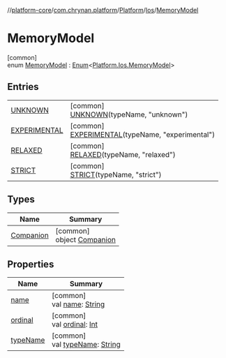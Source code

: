 //[platform-core](../../../../../index.md)/[com.chrynan.platform](../../../index.md)/[Platform](../../index.md)/[Ios](../index.md)/[MemoryModel](index.md)

# MemoryModel

[common]\
enum [MemoryModel](index.md) : [Enum](https://kotlinlang.org/api/latest/jvm/stdlib/kotlin/-enum/index.html)<[Platform.Ios.MemoryModel](index.md)>

## Entries

| | |
|---|---|
| [UNKNOWN](-u-n-k-n-o-w-n/index.md) | [common]<br>[UNKNOWN](-u-n-k-n-o-w-n/index.md)(typeName, "unknown") |
| [EXPERIMENTAL](-e-x-p-e-r-i-m-e-n-t-a-l/index.md) | [common]<br>[EXPERIMENTAL](-e-x-p-e-r-i-m-e-n-t-a-l/index.md)(typeName, "experimental") |
| [RELAXED](-r-e-l-a-x-e-d/index.md) | [common]<br>[RELAXED](-r-e-l-a-x-e-d/index.md)(typeName, "relaxed") |
| [STRICT](-s-t-r-i-c-t/index.md) | [common]<br>[STRICT](-s-t-r-i-c-t/index.md)(typeName, "strict") |

## Types

| Name | Summary |
|---|---|
| [Companion](-companion/index.md) | [common]<br>object [Companion](-companion/index.md) |

## Properties

| Name | Summary |
|---|---|
| [name](index.md#-1874841761%2FProperties%2F223458145) | [common]<br>val [name](index.md#-1874841761%2FProperties%2F223458145): [String](https://kotlinlang.org/api/latest/jvm/stdlib/kotlin/-string/index.html) |
| [ordinal](index.md#2113111935%2FProperties%2F223458145) | [common]<br>val [ordinal](index.md#2113111935%2FProperties%2F223458145): [Int](https://kotlinlang.org/api/latest/jvm/stdlib/kotlin/-int/index.html) |
| [typeName](type-name.md) | [common]<br>val [typeName](type-name.md): [String](https://kotlinlang.org/api/latest/jvm/stdlib/kotlin/-string/index.html) |
